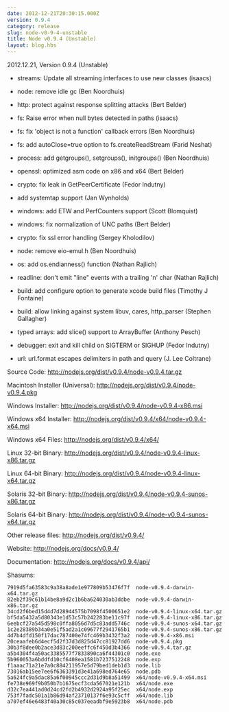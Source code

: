 ```yaml
---
date: 2012-12-21T20:30:15.000Z
version: 0.9.4
category: release
slug: node-v0-9-4-unstable
title: Node v0.9.4 (Unstable)
layout: blog.hbs
---
```


2012.12.21, Version 0.9.4 (Unstable)

* streams: Update all streaming interfaces to use new classes (isaacs)

* node: remove idle gc (Ben Noordhuis)

* http: protect against response splitting attacks (Bert Belder)

* fs: Raise error when null bytes detected in paths (isaacs)

* fs: fix 'object is not a function' callback errors (Ben Noordhuis)

* fs: add autoClose=true option to fs.createReadStream (Farid Neshat)

* process: add getgroups(), setgroups(), initgroups() (Ben Noordhuis)

* openssl: optimized asm code on x86 and x64 (Bert Belder)

* crypto: fix leak in GetPeerCertificate (Fedor Indutny)

* add systemtap support (Jan Wynholds)

* windows: add ETW and PerfCounters support (Scott Blomquist)

* windows: fix normalization of UNC paths (Bert Belder)

* crypto: fix ssl error handling (Sergey Kholodilov)

* node: remove eio-emul.h (Ben Noordhuis)

* os: add os.endianness() function (Nathan Rajlich)

* readline: don't emit "line" events with a trailing 'n' char (Nathan Rajlich)

* build: add configure option to generate xcode build files (Timothy J Fontaine)

* build: allow linking against system libuv, cares, http_parser (Stephen Gallagher)

* typed arrays: add slice() support to ArrayBuffer (Anthony Pesch)

* debugger: exit and kill child on SIGTERM or SIGHUP (Fedor Indutny)

* url: url.format escapes delimiters in path and query (J. Lee Coltrane)


Source Code: http://nodejs.org/dist/v0.9.4/node-v0.9.4.tar.gz

Macintosh Installer (Universal): http://nodejs.org/dist/v0.9.4/node-v0.9.4.pkg

Windows Installer: http://nodejs.org/dist/v0.9.4/node-v0.9.4-x86.msi

Windows x64 Installer: http://nodejs.org/dist/v0.9.4/x64/node-v0.9.4-x64.msi

Windows x64 Files: http://nodejs.org/dist/v0.9.4/x64/

Linux 32-bit Binary: http://nodejs.org/dist/v0.9.4/node-v0.9.4-linux-x86.tar.gz

Linux 64-bit Binary: http://nodejs.org/dist/v0.9.4/node-v0.9.4-linux-x64.tar.gz

Solaris 32-bit Binary: http://nodejs.org/dist/v0.9.4/node-v0.9.4-sunos-x86.tar.gz

Solaris 64-bit Binary: http://nodejs.org/dist/v0.9.4/node-v0.9.4-sunos-x64.tar.gz

Other release files: http://nodejs.org/dist/v0.9.4/

Website: http://nodejs.org/docs/v0.9.4/

Documentation: http://nodejs.org/docs/v0.9.4/api/

Shasums:

```
7919d5fa63583c9a38a8ade1e977809b53476f7f  node-v0.9.4-darwin-x64.tar.gz
82eb2f39c61b14be8a9d2c1b6ba624030ab3ddbe  node-v0.9.4-darwin-x86.tar.gz
34cd2f6bed15d4d7d28944575b7098f4500651e2  node-v0.9.4-linux-x64.tar.gz
bf5da5432a5d80343e1d53c57b242283be11c97f  node-v0.9.4-linux-x86.tar.gz
6eebcf27a545d598c0ffa8056d7d5c83add5746c  node-v0.9.4-sunos-x64.tar.gz
1c2e28389b34a0e51f5ad2a1c09677f2941765b1  node-v0.9.4-sunos-x86.tar.gz
4d7b4dfd150f17dac787400e74fc469b3432f3a2  node-v0.9.4-x86.msi
20ceaafeb6d4ecf5d2f37d3d825d47cc81927dd6  node-v0.9.4.pkg
30b3f8dee0b2ace3d83c200eeffc6f450d3b4366  node-v0.9.4.tar.gz
a5b4304f4a50ac3385577f7833890ca6f44301c0  node.exe
5b960053a6bddfd10cf6408ea1581b7237512248  node.exp
f1aaac71a21e7a0c884211957e5d79bed1deb1d3  node.lib
73016ab15ee7ee6f6363391d3e41a698ed764e65  node.pdb
5a624fc9a5dac85a6f00945ccc2d31d9b8a51499  x64/node-v0.9.4-x64.msi
fe738e969f9b050b7b1675ecf3cda567021e121b  x64/node.exe
d32c7ea441ad0d24cd2fd2b4932d2924a95f25ec  x64/node.exp
753f7fadc501a1b86d94af23710137f6e93c5cff  x64/node.lib
a707ef46e6483f40a30c85c037eeadbf9e5923b8  x64/node.pdb
```
